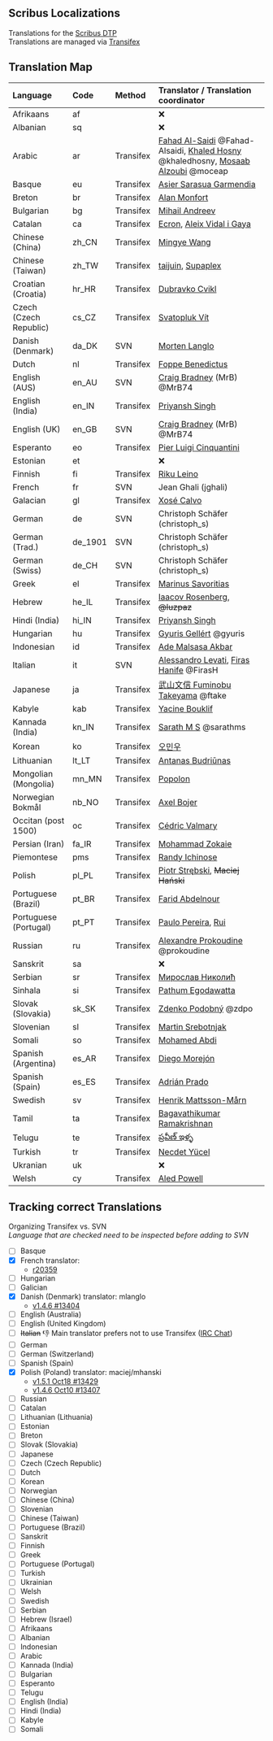 ## Scribus Localizations

Translations for the [Scribus DTP](https://github.com/scribusproject/scribus)  
Translations are managed via [Transifex](https://www.transifex.com/projects/p/scribus)

## Translation Map

Language              | Code    | Method    | Translator / Translation coordinator
:---------------------|:--------|:----------|:------------------------------------
Afrikaans             | af      |           | :x:
Albanian              | sq      |           | :x:
Arabic                | ar      | Transifex | [Fahad Al-Saidi](https://www.transifex.com/user/profile/fahad.alsaidi/) @Fahad-Alsaidi, [Khaled Hosny](https://www.transifex.com/user/profile/khaled/) @khaledhosny, [Mosaab Alzoubi](https://www.transifex.com/user/profile/moceap/) @moceap
Basque                | eu      | Transifex | [Asier Sarasua Garmendia](https://www.transifex.com/user/profile/assar/)
Breton                | br      | Transifex | [Alan Monfort](https://www.transifex.com/user/profile/Alan_Drouizig/)
Bulgarian             | bg      | Transifex | [Mihail Andreev](https://www.transifex.com/user/profile/miAndreev/)
Catalan               | ca      | Transifex | [Ecron](https://www.transifex.com/user/profile/Ecron/), [Aleix Vidal i Gaya](https://www.transifex.com/user/profile/leixet/)
Chinese (China)       | zh_CN   | Transifex | [Mingye Wang](https://www.transifex.com/user/profile/Arthur200000/)
Chinese (Taiwan)      | zh_TW   | Transifex | [taijuin](https://www.transifex.com/user/profile/taijuin/), [Supaplex](https://www.transifex.com/user/profile/Supaplex/)
Croatian (Croatia)    | hr_HR   | Transifex | [Dubravko Cvikl](https://www.transifex.com/user/profile/dcvikl/)
Czech (Czech Republic)| cs_CZ   | Transifex | [Svatopluk Vít](https://www.transifex.com/user/profile/svatas/)
Danish (Denmark)      | da_DK   | SVN       | [Morten Langlo](https://www.transifex.com/user/profile/mlanglo/)
Dutch                 | nl      | Transifex | [Foppe Benedictus](https://www.transifex.com/user/profile/Fopper/)
English (AUS)         | en_AU   | SVN       | [Craig Bradney](https://www.transifex.com/user/profile/cbradney/) (MrB) @MrB74
English (India)       | en_IN   | Transifex | [Priyansh Singh](https://www.transifex.com/user/profile/abstractclass/)
English (UK)          | en_GB   | SVN       | [Craig Bradney](https://www.transifex.com/user/profile/cbradney/) (MrB) @MrB74
Esperanto             | eo      | Transifex | [Pier Luigi Cinquantini](https://www.transifex.com/user/profile/Petro_Ludoviko/)
Estonian              | et      |           | :x:
Finnish               | fi      | Transifex | [Riku Leino](https://www.transifex.com/user/profile/Tsoots/)
French                | fr      | SVN       | Jean Ghali (jghali)
Galacian              | gl      | Transifex | [Xosé Calvo](https://www.transifex.com/user/profile/xosecalvo/)
German                | de      | SVN       | Christoph Schäfer (christoph_s)
German (Trad.)        | de_1901 | SVN       | Christoph Schäfer (christoph_s)
German (Swiss)        | de_CH   | SVN       | Christoph Schäfer (christoph_s)
Greek                 | el      | Transifex | [Marinus Savoritias](https://www.transifex.com/user/profile/Savvoritias/)
Hebrew                | he_IL   | Transifex | [Iaacov Rosenberg](https://www.transifex.com/user/profile/iaacov/), ~~@luzpaz~~
Hindi (India)         | hi_IN   | Transifex | [Priyansh Singh](https://www.transifex.com/user/profile/abstractclass/)
Hungarian             | hu      | Transifex | [Gyuris Gellért](https://www.transifex.com/user/profile/bubu/) @gyuris
Indonesian            | id      | Transifex | [Ade Malsasa Akbar](https://www.transifex.com/user/profile/Malsasa/)
Italian               | it      | SVN       | [Alessandro Levati](https://www.transifex.com/user/profile/alex326/), [Firas Hanife](https://www.transifex.com/user/profile/FirasH/) @FirasH
Japanese              | ja      | Transifex | [武山文信 Fuminobu Takeyama](https://www.transifex.com/user/profile/ftakeyama/) @ftake
Kabyle                | kab     | Transifex | [Yacine Bouklif](https://www.transifex.com/user/profile/Yacine2953/)
Kannada (India)       | kn_IN   | Transifex | [Sarath M S](https://www.transifex.com/user/profile/sarathms/) @sarathms
Korean                | ko      | Transifex | [오민우 ](https://www.transifex.com/user/profile/ODS12/)
Lithuanian            | lt_LT   | Transifex | [Antanas Budriūnas](https://www.transifex.com/user/profile/antanasb/)
Mongolian (Mongolia)  | mn_MN   | Transifex | [Popolon](https://www.transifex.com/user/profile/Popolon/)
Norwegian Bokmål      | nb_NO   | Transifex | [Axel Bojer](https://www.transifex.com/user/profile/axelb/)
Occitan (post 1500)   | oc      | Transifex | [Cédric Valmary](https://www.transifex.com/user/profile/Cedric31/)
Persian (Iran)        | fa_IR   | Transifex | [Mohammad Zokaie](https://www.transifex.com/user/profile/emzi/)
Piemontese            | pms     | Transifex | [Randy Ichinose](https://www.transifex.com/user/profile/them0neygoround/)
Polish                | pl_PL   | Transifex | [Piotr Strębski](https://www.transifex.com/user/profile/strebski/), ~~Maciej Hański~~
Portuguese (Brazil)   | pt_BR   | Transifex | [Farid Abdelnour](https://www.transifex.com/user/profile/osc/)
Portuguese (Portugal) | pt_PT   | Transifex | [Paulo Pereira](https://www.transifex.com/user/profile/horus68/), [Rui](https://www.transifex.com/user/profile/xendez/)
Russian               | ru      | Transifex | [Alexandre Prokoudine](https://www.transifex.com/user/profile/prokoudine/) @prokoudine
Sanskrit              | sa      |           | :x:
Serbian               | sr      | Transifex | [Мирослав Николић](https://www.transifex.com/user/profile/MirosNik/)
Sinhala               | si      | Transifex | [Pathum Egodawatta](https://www.transifex.com/user/profile/pathumego/)
Slovak (Slovakia)     | sk_SK   | Transifex | [Zdenko Podobný](https://www.transifex.com/user/profile/zdpo/) @zdpo
Slovenian             | sl      | Transifex | [Martin Srebotnjak](https://www.transifex.com/user/profile/filmsi/)
Somali                | so      | Transifex | [Mohamed Abdi](https://www.transifex.com/user/profile/gudaal10/)
Spanish (Argentina)   | es_AR   | Transifex | [Diego Morejón](https://www.transifex.com/user/profile/diegox2493/)
Spanish (Spain)       | es_ES   | Transifex | [Adrián Prado](https://www.transifex.com/user/profile/apradoc/)
Swedish               | sv      | Transifex | [Henrik Mattsson-Mårn](https://www.transifex.com/user/profile/rchk/)
Tamil                 | ta      | Transifex | [Bagavathikumar Ramakrishnan](https://www.transifex.com/user/profile/Bagavathikumar/)
Telugu                | te      | Transifex | [ప్రవీణ్ ఇళ్ళ](https://www.transifex.com/user/profile/Praveen_Illa/)
Turkish               | tr      | Transifex | [Necdet Yücel](https://www.transifex.com/user/profile/necdetyucel/)
Ukranian              | uk      |           | :x:
Welsh                 | cy      | Transifex | [Aled Powell](https://www.transifex.com/user/profile/Cymrodor/)

## Tracking correct Translations
Organizing Transifex vs. SVN  
_Language that are checked need to be inspected before adding to SVN_

- [ ] Basque    
- [x] French    translator:
  - [r20359](http://scribus.net/websvn/revision.php?repname=Scribus&path=%2F&rev=20359&peg=20359)
- [ ] Hungarian    
- [ ] Galician    
- [x] Danish (Denmark)  translator: mlanglo 
  - [v1.4.6 #13404](http://bugs.scribus.net/view.php?id=13404)
- [ ] English (Australia)    
- [ ] English (United Kingdom)    
- [ ] ~~Italian~~ :-1: Main translator prefers not to use Transifex ([IRC Chat](https://github.com/scribusproject/scribus-translations/blob/master/italian-language.md))
- [ ] German    
- [ ] German (Switzerland)    
- [ ] Spanish (Spain)    
- [x] Polish (Poland) translator: maciej/mhanski
  - [v1.5.1 Oct18 #13429](http://bugs.scribus.net/view.php?id=13429)  
  - [v1.4.6 Oct10 #13407](http://bugs.scribus.net/view.php?id=13407)
- [ ] Russian    
- [ ] Catalan    
- [ ] Lithuanian (Lithuania)    
- [ ] Estonian    
- [ ] Breton    
- [ ] Slovak (Slovakia)    
- [ ] Japanese    
- [ ] Czech (Czech Republic)    
- [ ] Dutch    
- [ ] Korean    
- [ ] Norwegian    
- [ ] Chinese (China)    
- [ ] Slovenian    
- [ ] Chinese (Taiwan)    
- [ ] Portuguese (Brazil)    
- [ ] Sanskrit    
- [ ] Finnish    
- [ ] Greek    
- [ ] Portuguese (Portugal)    
- [ ] Turkish    
- [ ] Ukrainian    
- [ ] Welsh    
- [ ] Swedish    
- [ ] Serbian    
- [ ] Hebrew (Israel)    
- [ ] Afrikaans    
- [ ] Albanian    
- [ ] Indonesian    
- [ ] Arabic    
- [ ] Kannada (India)    
- [ ] Bulgarian    
- [ ] Esperanto    
- [ ] Telugu    
- [ ] English (India)    
- [ ] Hindi (India)    
- [ ] Kabyle    
- [ ] Somali  
